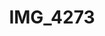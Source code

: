 ---
pid: '143'
layout: photos
title: IMG_4273
filename: IMG_4273.jpg
caption: 
previous_pid: '142'
next_pid: '144'
permalink: "/photos/143.html"
---